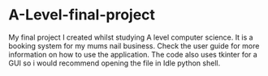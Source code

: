 # A-Level-final-project
My final project I created whilst studying A level computer science. It is a booking system for my mums nail business.
Check the user guide for more information on how to use the application. The code also uses tkinter for a GUI so i would recommend opening the file in Idle python shell. 
